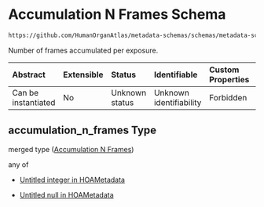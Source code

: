 # Accumulation N Frames Schema

```txt
https://github.com/HumanOrganAtlas/metadata-schemas/schemas/metadata-schemas.json#/$defs/ScanMetadata/properties/accumulation_n_frames
```

Number of frames accumulated per exposure.

| Abstract            | Extensible | Status         | Identifiable            | Custom Properties | Additional Properties | Access Restrictions | Defined In                                                                   |
| :------------------ | :--------- | :------------- | :---------------------- | :---------------- | :-------------------- | :------------------ | :--------------------------------------------------------------------------- |
| Can be instantiated | No         | Unknown status | Unknown identifiability | Forbidden         | Allowed               | none                | [metadata-schema.json\*](../out/metadata-schema.json "open original schema") |

## accumulation\_n\_frames Type

merged type ([Accumulation N Frames](metadata-schema-defs-scanmetadata-properties-accumulation-n-frames.md))

any of

* [Untitled integer in HOAMetadata](metadata-schema-defs-scanmetadata-properties-accumulation-n-frames-anyof-0.md "check type definition")

* [Untitled null in HOAMetadata](metadata-schema-defs-scanmetadata-properties-accumulation-n-frames-anyof-1.md "check type definition")

